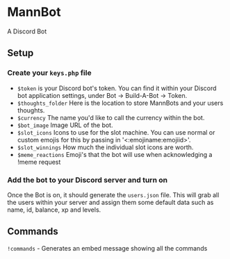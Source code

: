 # MannBot
A Discord Bot

## Setup
### Create your `keys.php` file

- `$token` is your Discord bot's token. You can find it within your Discord bot application settings, under Bot -> Build-A-Bot -> Token.
- `$thoughts_folder` Here is the location to store MannBots and your users thoughts.
- `$currency` The name you'd like to call the currency within the bot.
- `$bot_image` Image URL of the bot.
- `$slot_icons` Icons to use for the slot machine. You can use normal or custom emojis for this by passing in '<:emojiname:emojiid>'.
- `$slot_winnings` How much the individual slot icons are worth.
- `$meme_reactions` Emoji's that the bot will use when acknowledging a !meme request

### Add the bot to your Discord server and turn on
Once the Bot is on, it should generate the `users.json` file. This will grab all the users within your server and assign them some default data such as name, id, balance, xp and levels.

## Commands
`!commands` - Generates an embed message showing all the commands
